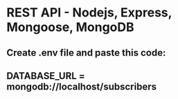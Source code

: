 # REST API - Nodejs, Express, Mongoose, MongoDB
## Create .env file and paste this code:
## DATABASE_URL = mongodb://localhost/subscribers
